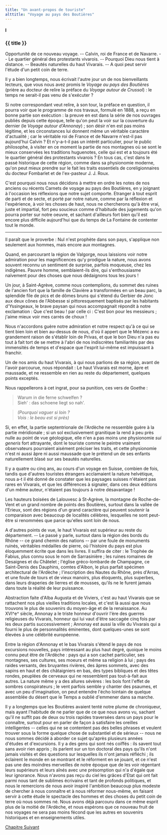 ```yaml
---
title: "Un avant-propos de touriste"
alttitle: "Voyage au pays des Boutières"
---
```


#### I

### {{ title }}

<div class="tltr">

Opportunité de ce nouveau voyage. -- Calvin, roi de France et de Navarre. -- Le
quartier général des protestants vivarois. -- Pourquoi Dieu nous tient à
distance. -- Beautés naturelles du haut Vivarais. -- A quoi peut servir l'étude
d'un petit coin de terre.

</div>

Il y a bien longtemps, nous écrivait l'autre jour un de nos bienveillants
lecteurs, que vous nous avez promis le _Voyage au pays des Boutières_ (prière au
docteur de relire la préface du _Voyage autour de Crussol_) : le temps ne
serait-il pas venu de s'exécuter ?

Si notre correspondant veut relire, à son tour, la préface en question, il
pourra voir que le programme de nos travaux, formulé en 1888, a reçu en bonne
partie son exécution : la preuve en est dans la série de nos ouvrages publiés
depuis cette époque, telle qu'on peut la voir sur la couverture du dernier (le
_Voyage autour d'Annonay_) ; son désir n'en est pas moins légitime, et les
circonstances lui donnent même un véritable caractère d'actualité ; car le
véritable roi de France et de Navarre n'est-il pas aujourd'hui Calvin ? Et
n'y-a-t-il pas un intérêt particulier, pour le public philosophe, à visiter en
ce moment la partie de nos montagnes où se sont le mieux conservées les
traditions huguenotes, celle qui est et a toujours été le quartier général des
protestants vivarois ? En tous cas, c'est dans le passé historique de cette
région, comme dans sa physionomie moderne, qu'on peut mieux prendre sur le fait
les traits essentiels de coreligionnaires du docteur Fombarlet et de
l'ex-pasteur J. J. Roux.

C'est pourquoi nous nous décidons à mettre en ordre les notes de nos anciens ou
récents Carnets de voyage au pays des Boutières, en y joignant à l'occasion les
réflexions que notre sujet comporte. Etranger à tout esprit de parti et de
secte, et porté par notre nature, comme par la réflexion et l'expérience, à voir
les choses de haut, nous ne chercherons qu'à être vrai, juste et impartial, fort
peu soucieux comme d'habitude des jugements qu'on pourra porter sur notre
oeuvre, et sachant d'ailleurs fort bien qu'il est encore plus difficile
aujourd'hui que du temps de La Fontaine de contenter tout le monde.

---

Il paraît que le proverbe : Nul n'est prophète dans son pays, s'applique non
seulement aux hommes, mais encore aux montagnes.

Quand, en parcourant la région de Valgorge, nous laissions voir notre admiration
pour les magnificences qu'y prodigue la nature, nous avons souvent reconnu un
sentiment de surprise, parfois moqueuse, chez les indigènes. Pauvre homme,
semblaient-ils dire, qui s'enthousiasme naïvement pour des choses que nous
dédaignons tous les jours !

Un jour, à Saint-Agrève, comme nous contemplions, du sommet des ruines de
l'ancien fort que la famille de Clavière a transformées en un beau parc, la
splendide file de pics et de dômes bruns qui s'étend du Gerbier de Jonc aux deux
cônes de l'Abbesse si pittoresquement baptisés par les habitants d'Yssingeaux,
le brave paysan qui nous accompagnait répondit à notre exclamation : Que c'est
beau ! par celle ci : C'est bon pour les messieurs ; j'aime mieux voir mes
carrés de choux !

Nous n'accordons guère notre admiration et notre respect qu'à ce qui se tient
bien loin et bien au-dessus de nous, d'où il appert que le Mézenc a eu
grandement raison de s'établir loin de Privas, et que le bon Dieu n'a pas eu
tout à fait tort de se mettre à l'abri de nos indiscrètes familiarités par des
immensités de temps et d'espace que l'esprit lui-même est impuissant à franchir.

Un de nos amis du haut Vivarais, à qui nous parlions de sa région, avant de
l'avoir parcourue, nous répondait : Le haut Vivarais est morne, âpre et
maussade, et ne ressemble en rien au reste du département, quelques points
exceptés.

Nous rappellerons à cet ingrat, pour sa punition, ces vers de Goethe :

> Warum in die ferne schwelfen ?\
> Sieh' : das schoene liegt so nah'.

> _(Pourquoi vaguer si loin ?_\
> _Vois : le beau est si près)_

Si, en effet, la partie septentrionale de l'Ardèche ne ressemble guère à la
partie méridionale ; si un sol exclusivement granitique la rend à peu près nulle
au point de vue géologique, elle n'en a pas moins une physionomie _sui generis_
fort attrayante, dont le touriste comme le peintre vraiment observateurs
pourraient aisément préciser les traits, et cette physionomie n'est ni aussi
âpre ni aussi maussade que le prétend un de ses enfants naturellement blasé sur
ses beautés naturelles.

Il y a quatre ou cinq ans, au cours d'un voyage en Suisse, combien de fois,
tandis que d'autres touristes étrangers acclamaient la nature helvétique, nous
a-t il été donné de constater que les paysages suisses n'étaient pas rares en
Vivarais, et que les différences à signaler, dans ces deux éditions d'un même
auteur, n'étaient pas toujours à notre désavantage !

Les hauteurs boisées de Lalouvesc à St-Agrève, la montagne de Roche-de-Vent et
un grand nombre de points des Boutières, surtout dans la vallée de l'Erieux,
sont des régions d'un grand caractère qui peuvent soutenir la comparaison avec
beaucoup de localités célèbres, lesquelles ne sont peut-être si renommées que
parce qu'elles sont loin de nous.

A d'autres points de vue, le haut Vivarais est supérieur au reste du
département. -- Le passé y parle, surtout dans la région des bords du Rhône --
ce grand chemin des nations -- par une foule de monuments ruinés, véritables
médailles de pierre, où l'histoire du pays est plus éloquemment écrite que dans
les livres. Il suffira de citer : le Trophée de Fabius, plus connu sous le nom
de Sarrasinière ; les ruines romaines de Desaignes et du Châtelet ; l'église
gréco-lombarde de Champagne, ce Saint-Denis des Dauphins, comtes d'Albon, le
plus parfait spécimen architectural de l'Ardèche ; l'inscription des Nautes du
Rhône, près d'Arras, et une foule de tours et de vieux manoirs, plus éloquents,
plus superbes, dans leurs draperies de lierres et de mousses, qu'ils ne le
furent jamais dans toute la réalité de leur puissance.

Abstraction faite d'Alba Augusta et de Viviers, c'est au haut Vivarais que se
rattachent nos plus vieilles traditions locales, et c'est là aussi que nous
trouvons le plus de souvenirs du moyen-âge et de la renaissance. Au XVI^e^
siècle, Annonay a le triste honneur d'ouvrir l'ère des guerres religieuses du
Vivarais, honneur qui lui vaut d'être saccagée cinq fois par les deux partis
successivement ; Annonay est aussi la ville du Vivarais qui a fourni le plus de
personnalités éminentes, dont quelques-unes se sont élevées à une célébrité
européenne.

Entre la région d'Annonay et le bas Vivarais s'étend le pays de nos excursions
nouvelles, pays intéressant au plus haut degré, quoique le moins connu peut être
de l'Ardèche : pays qui a son cachet particulier, ses montagnes, ses cultures,
ses moeurs et même sa religion à lui ; pays des raides versants, des bruyantes
rivières, des âpres sommets, avec des sapins en haut et des châtaigniers en bas,
des types bibliques et des têtes rondes, peuplées de cerveaux qui ne ressemblent
pas tout-à-fait aux autres. La nature même y a des allures sévères : les bois
font l'effet de sombres conspirateurs ; le vent parfois semble y chanter des
psaumes, et avec un peu d'imagination, on peut entendre l'écho lointain de
quelque assemblée du désert que le Temps a oublié d'emmener dans sa marche.

Il y a longtemps que les Boutières avaient tenté notre plume de chroniqueur,
mais ayant l'habitude de ne parler que de ce que nous avons vu, sachant qu'il ne
suffit pas de deux ou trois rapides traversées dans un pays pour le connaître,
surtout pour en parler de façon à satisfaire les oreilles intelligentes --
celles qui ne se contentent pas des belles phrases et veulent trouver sous la
forme quelque chose de substantiel et de sérieux -- nous ne nous sommes décidé à
aborder ce sujet qu'après plusieurs années d'études et d'excursions. Il y a des
gens qui sont nés coiffés : ils savent tout sans avoir rien appris ; ils parlent
sur un ton doctoral des pays qu'ils n'ont jamais visités et des questions sur
lesquelles ils n'ont jamais réfléchi ; ils éclairent le monde en se montrant et
le réforment en se jouant, et ce n'est pas une des moindres merveilles de notre
époque que de les voir régentant leurs supérieurs et leurs aînés avec une
présomption qui n'a d'égale que leur ignorance. Nous n'avons pas reçu du ciel
les grâces d'Etat qui ont fait parmi nous tant de sublimes écrivains et tant de
profonds politiques, et nous le remercions de nous avoir inspiré l'ambition
beaucoup plus modeste de chercher à nous connaître et à nous réformer nous-même,
en faisant servir à cette étude le spectacle des hommes et des choses du petit
coin de terre où nous sommes né. Nous avons déjà parcouru dans ce même esprit
plus de la moitié de l'Ardèche, et nous espérons que ce nouveau fruit de nos
voyages ne sera pas moins fécond que les autres en souvenirs historiques et en
enseignements utiles.

<div id="next">

[Chapitre Suivant](02.html)

</div>
